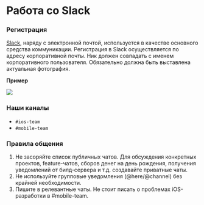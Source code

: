 # Работа со Slack

### Регистрация

[Slack](https://slack.com/), наряду с электронной почтой, используется в качестве основного средства коммуникации. Регистрация в Slack осуществляется по адресу корпоративной почты. Ник должен совпадать с именем корпоративного пользователя. Обязательно должна быть выставлена актуальная фотография.

**Пример**

![](/resources/slack-example.jpg)

### Наши каналы

- `#ios-team`
- `#mobile-team`

### Правила общения

1. Не засоряйте список публичных чатов. Для обсуждения конкретных проектов, feature-чатов, сборов денег на день рождения, получения уведомлений от билд-сервера и т.д. создавайте приватные чаты.
2. Не используйте групповые уведомления (@here/@channel) без крайней необходимости.
3. Пишите в релевантные чаты. Не стоит писать о проблемах iOS-разработки в #mobile-team.
